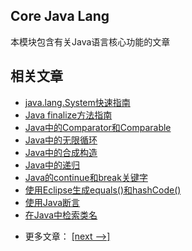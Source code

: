 ## Core Java Lang

本模块包含有关Java语言核心功能的文章

## 相关文章

+ [java.lang.System快速指南](docs/java.lang.System快速指南.md)
+ [Java finalize方法指南](docs/Java-finalize方法指南.md)
+ [Java中的Comparator和Comparable](docs/Java中的Comparator和Comparable.md)
+ [Java中的无限循环](docs/Java中的无限循环.md)
+ [Java中的合成构造](docs/Java中的合成构造.md)
+ [Java中的递归](docs/Java中的递归.md)
+ [Java的continue和break关键字](docs/Java的continue和break关键字.md)
+ [使用Eclipse生成equals()和hashCode()](docs/使用Eclipse生成equals()和hashCode().md)
+ [使用Java断言](docs/使用Java断言.md)
+ [在Java中检索类名](docs/在Java中检索类名.md)

- 更多文章： [[next -->]](../java-lang-2/README.md)